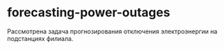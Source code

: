 # forecasting-power-outages
Рассмотрена задача прогнозирования отключения электроэнергии на подстанциях филиала. 
